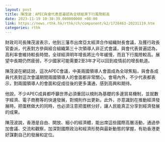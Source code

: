 ```yaml
---
layout: post
title: 陳茂波：APEC與會代表普遍認為全球經濟下行風險較高
date: 2023-11-19 10:38:39.000000000 +08:00
link: https://news.rthk.hk/rthk/ch/component/k2/1728463-20231119.htm
categories: rthk
---
```


財政司司長陳茂波表示，他到三藩市出席亞太經濟合作組織財長會議，及獲行政長官委派，代表對方參與經合組織第三十次領導人非正式會議，與會代表普遍認為，高利率會維持較長時間，全球經濟明年增長將比今年緩慢，而且下行風險較高。展望中長期仍然疲弱，不少國家可能需要2至3年才可以回到疫情前的增長軌道。

陳茂波在網誌說，這次APEC會議，中美兩國領導人會面成為全球焦點，與會各成員代表對這次會議期間兩國領導人的會面都非常關心。會場內外，不少代表都表示，對兩國領導人的會面和促成往後的更多溝通，感到高興和期待。

他說，不少APEC成員都呼籲世界必須重回以規則為基礎的多邊貿易機制，並就數字經濟、電子商務等的快速發展，對規則作出更新。此外，亦意識到在推動經濟發展時，把蛋糕做大的同時，也必須注意把蛋糕分好，讓人民能真正分享到經濟發展的成果。

陳茂波說，香港是自由、開放、細小的經濟體，能出席這些國際高層活動，通過參加會議、交流和觀察，加深對國際政治和經濟形勢與最新動態的掌握，有助香港更好謀劃自己的發展和定位。
